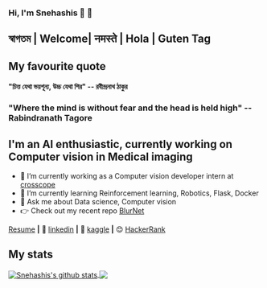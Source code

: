 ### Hi, I'm Snehashis 🙂 👋

## স্বাগতম | Welcome| नमस्ते | Hola | Guten Tag  

## My favourite quote

#### "চিত্ত যেথা ভয়শূন্য, উচ্চ যেথা শির" -- রবীন্দ্রনাথ ঠাকুর

### "Where the mind is without fear and the head is held high" -- Rabindranath Tagore

## I'm an AI enthusiastic, currently working on Computer vision in Medical imaging

- 🔭 I’m currently working as a Computer vision developer intern at [crosscope]
- 🌱 I’m currently learning Reinforcement learning, Robotics, Flask, Docker
- 💬 Ask me about Data science, Computer vision
- 👉 Check out my recent repo [BlurNet]

[Resume][resume] **|**
👔 [linkedin][linkedin] **|**
🏡 [kaggle][kaggle] **|**
😊 [HackerRank]

[crosscope]: https://www.crosscope.com/
[resume]: https://drive.google.com/file/d/1mdi7HJxIwzcgROAXUZvgmIyO2rjPkSWj/view?usp=sharing
[twitter]: https://twitter.com/SnehashisChatt6
[instagram]: https://www.instagram.com/belashese/?hl=en
[linkedin]: https://www.linkedin.com/in/snehashis-chatterjee-576368123/
[artivatic.ai]: https://new.artivatic.ai/
[kaggle]: https://www.kaggle.com/snehashis1997
[BlurNet]: https://github.com/snehashis1997/BlurNet
[HackerRank]: https://www.hackerrank.com/Snehashis1997
## My stats

<a href="https://github.com/anuraghazra/github-readme-stats">
  <img align="center" src="https://github-readme-stats.vercel.app/api?username=snehashis1997&show_icons=true&include_all_commits=true&theme=radical" alt="Snehashis's github stats" />
</a>
<a href="https://github.com/anuraghazra/github-readme-stats">
  <!-- Change the `github-readme-stats.anuraghazra1.vercel.app` to `github-readme-stats.vercel.app`  -->
  <img align="center" src="https://github-readme-stats.vercel.app/api/top-langs/?username=snehashis1997&layout=compact&theme=radical" />
</a>

